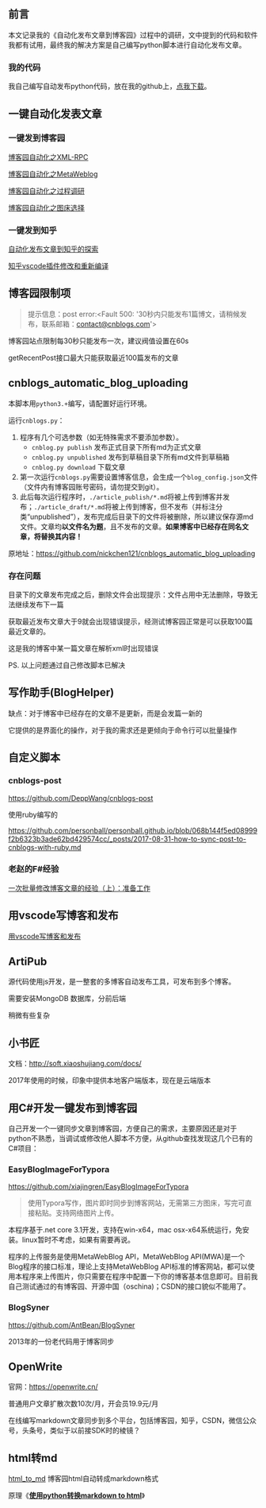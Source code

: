 ## 前言

本文记录我的《自动化发布文章到博客园》过程中的调研，文中提到的代码和软件我都有试用，最终我的解决方案是自己编写python脚本进行自动化发布文章。

### 我的代码

我自己编写自动发布python代码，放在我的github上，[点我下载](https://github.com/zhaoqingqing/blog_samplecode/blob/master/build-tools/cnblog.py)。

## 一键自动化发表文章

### 一键发到博客园

[博客园自动化之XML-RPC](https://www.cnblogs.com/zhaoqingqing/p/15321559.html)

[博客园自动化之MetaWeblog](https://www.cnblogs.com/zhaoqingqing/p/15321560.html)

[博客园自动化之过程调研](https://www.cnblogs.com/zhaoqingqing/p/15322888.html)

[博客园自动化之图床选择](https://www.cnblogs.com/zhaoqingqing/p/15322891.html)

### 一键发到知乎

[自动化发布文章到知乎的探索](https://www.cnblogs.com/zhaoqingqing/p/15331549.html)

[知乎vscode插件修改和重新编译](https://www.cnblogs.com/zhaoqingqing/p/14823179.html)

## 博客园限制项

>  提示信息：post error:<Fault 500: '30秒内只能发布1篇博文，请稍候发布，联系邮箱：contact@cnblogs.com'>

博客园站点限制每30秒只能发布一次，建议阀值设置在60s

getRecentPost接口最大只能获取最近100篇发布的文章



## cnblogs_automatic_blog_uploading

本脚本用`python3.+`编写，请配置好运行环境。

运行`cnblogs.py`：

1. 程序有几个可选参数（如无特殊需求不要添加参数）。
   - `cnblog.py publish` 发布正式目录下所有md为正式文章
   - `cnblog.py unpublished` 发布到草稿目录下所有md文件到草稿箱
   - `cnblog.py download` 下载文章
2. 第一次运行`cnblogs.py`需要设置博客信息，会生成一个`blog_config.json`文件（文件内有博客园账号密码，请勿提交到git）。
3. 此后每次运行程序时，`./article_publish/*.md`将被上传到博客并发布；`./article_draft/*.md`将被上传到博客，但不发布（并标注分类“unpublished”），发布完成后目录下的文件将被删除，所以建议保存源md文件。文章均**以文件名为题**，且不发布的文章。**如果博客中已经存在同名文章，将替换其内容！**

原地址：https://github.com/nickchen121/cnblogs_automatic_blog_uploading

### 存在问题

目录下的文章发布完成之后，删除文件会出现提示：文件占用中无法删除，导致无法继续发布下一篇

获取最近发布文章大于9就会出现错误提示，经测试博客园正常是可以获取100篇最近文章的。

这是我的博客中某一篇文章在解析xml时出现错误

PS. 以上问题通过自己修改脚本已解决

## 写作助手(BlogHelper)

缺点：对于博客中已经存在的文章不是更新，而是会发篇一新的

它提供的是界面化的操作，对于我的需求还是更倾向于命令行可以批量操作



## 自定义脚本

### cnblogs-post

https://github.com/DeppWang/cnblogs-post

使用ruby编写的 

https://github.com/personball/personball.github.io/blob/068b144f5ed08999f2b6323b3ade62bd429574cc/_posts/2017-08-31-how-to-sync-post-to-cnblogs-with-ruby.md

### 老赵的F#经验

 [一次批量修改博客文章的经验（上）：准备工作](http://blog.zhaojie.me/2010/01/batch-update-posts-1-preparation.html)

## 用vscode写博客和发布

[用vscode写博客和发布](https://www.cnblogs.com/caipeiyu/p/5475761.html)



## ArtiPub

源代码使用js开发，是一整套的多博客自动发布工具，可发布到多个博客。

需要安装MongoDB 数据库，分前后端

稍微有些复杂

## 小书匠

文档：http://soft.xiaoshujiang.com/docs/

2017年使用的时候，印象中提供本地客户端版本，现在是云端版本

## 用C#开发一键发布到博客园

自己开发一个一键同步文章到博客园，方便自己的需求，主要原因还是对于python不熟悉，当调试或修改他人脚本不方便，从github查找发现这几个已有的C#项目：

### EasyBlogImageForTypora

https://github.com/xiajingren/EasyBlogImageForTypora

> 使用Typora写作，图片即时同步到博客网站，无需第三方图床，写完可直接粘贴。支持网络图片上传。

本程序基于.net core 3.1开发，支持在win-x64，mac osx-x64系统运行，免安装。linux暂时不考虑，如果有需要再说。

程序的上传服务是使用MetaWebBlog API，MetaWebBlog API(MWA)是一个Blog程序的接口标准，理论上支持MetaWebBlog API标准的博客网站，都可以使用本程序来上传图片，你只需要在程序中配置一下你的博客基本信息即可。目前我自己测试通过的有博客园、开源中国（oschina)；CSDN的接口貌似不能用了。

### BlogSyner

https://github.com/AntBean/BlogSyner

2013年的一份老代码用于博客同步

## OpenWrite

官网：https://openwrite.cn/

普通用户文章扩散次数10次/月，开会员19.9元/月

在线编写markdown文章同步到多个平台，包括博客园，知乎，CSDN，微信公众号，头条号，类似于以前接SDK时的棱镜？

## html转md

[html_to_md](https://github.com/a568972484/html_to_md) 博客园html自动转成markdown格式

原理《[**使用python转换markdown to html**](https://www.cnblogs.com/WeyneChen/p/6339965.html)》





